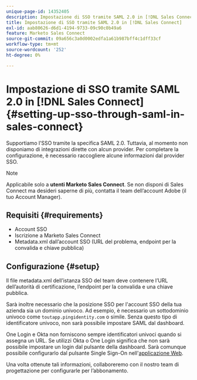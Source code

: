 ```yaml
---
unique-page-id: 14352405
description: Impostazione di SSO tramite SAML 2.0 in [!DNL Sales Connect] - Documentazione di Marketo - Documentazione del prodotto
title: Impostazione di SSO tramite SAML 2.0 in [!DNL Sales Connect]
exl-id: aab80626-d6d1-4194-9733-09c90c0b49a6
feature: Marketo Sales Connect
source-git-commit: 09a656c3a0d0002edfa1a61b987bff4c1dff33cf
workflow-type: tm+mt
source-wordcount: '252'
ht-degree: 0%

---
```


# Impostazione di SSO tramite SAML 2.0 in [!DNL Sales Connect] {#setting-up-sso-through-saml-in-sales-connect}

Supportiamo l’SSO tramite la specifica SAML 2.0. Tuttavia, al momento non disponiamo di integrazioni dirette con alcun provider. Per completare la configurazione, è necessario raccogliere alcune informazioni dal provider SSO.

>[!NOTE]
>
>Applicabile solo a **utenti Marketo Sales Connect**. Se non disponi di Sales Connect ma desideri saperne di più, contatta il team dell’account Adobe (il tuo Account Manager).

## Requisiti {#requirements}

* Account SSO
* Iscrizione a Marketo Sales Connect
* Metadata.xml dall’account SSO (URL del problema, endpoint per la convalida e chiave pubblica)

## Configurazione {#setup}

Il file metadata.xml dell’istanza SSO del team deve contenere l’URL dell’autorità di certificazione, l’endpoint per la convalida e una chiave pubblica.

Sarà inoltre necessario che la posizione SSO per l&#39;account SSO della tua azienda sia un dominio univoco. Ad esempio, è necessario un sottodominio univoco come `toutapp.pingidentity.com` o simile. Senza questo tipo di identificatore univoco, non sarà possibile impostare SAML dal dashboard.

One Login e Okta non forniscono sempre identificatori univoci quando si assegna un URL. Se utilizzi Okta o One Login significa che non sarà possibile impostare un login dal pulsante della dashboard. Sarà comunque possibile configurarlo dal pulsante Single Sign-On nell&#39;[applicazione Web](https://toutapp.com/login).

Una volta ottenute tali informazioni, collaboreremo con il nostro team di progettazione per configurarle per l’abbonamento.
